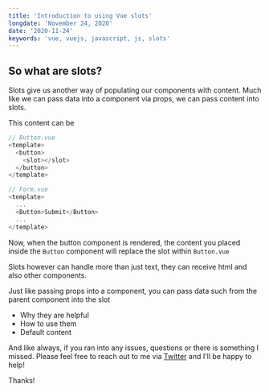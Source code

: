 ```yaml
---
title: 'Introduction to using Vue slots'
longdate: 'November 24, 2020'
date: '2020-11-24'
keywords: 'vue, vuejs, javascript, js, slots'
---
```


## So what are slots?

Slots give us another way of populating our components with content. Much like we can pass data into a component via props, we can pass content into slots.

This content can be

```js
// Button.vue
<template>
  <button>
    <slot></slot>
  </button>
</template>
```

```js
// Form.vue
<template>
  ...
  <Button>Submit</Button>
  ...
</template>
```

Now, when the button component is rendered, the content you placed inside the `Button` component will replace the slot within `Button.vue`

Slots however can handle more than just text, they can receive html and also other components.

Just like passing props into a component, you can pass data such from the parent component into the slot

- Why they are helpful
- How to use them
- Default content

And like always, if you ran into any issues, questions or there is something I missed. Please feel free to reach out to me via [Twitter](https://twitter.com/teisenhower) and I'll be happy to help!

Thanks!
